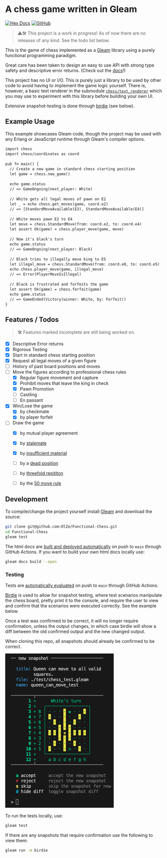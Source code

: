 # A chess game written in Gleam

[![Hex Docs](https://img.shields.io/badge/hex-docs-ffaff3)](https://olze.github.io/Functional-Chess/chess.html)
[![GitHub](https://img.shields.io/badge/GitHub-source-blue)](https://github.com/OlZe/Functional-Chess)

> ⚠️🛠️ This project is a work in progress! As of now there are no releases of any kind. See the todo list below.

This is the game of chess implemented as a [Gleam](https://gleam.run/) library using a purely functional programming paradigm.

Great care has been taken to design an easy to use API with strong type safety and descriptive error returns. (Check out the [docs](https://olze.github.io/Functional-Chess/chess.html)!)

This project has no UI or I/O. This is purely just a library to be used by other code to avoid having to implement the game logic yourself. There is, however, a basic text renderer in the submodule [`chess/text_renderer`](https://olze.github.io/Functional-Chess/chess/text_renderer.html) which you may use to experiment with this library before building your own UI.

Extensive snapshot-testing is done through [birdie](https://hexdocs.pm/birdie/) (see below).


## Example Usage

This example showcases Gleam code, though the project may be used with any Erlang or JavaScript runtime through Gleam's compiler options.

```gleam
import chess
import chess/coordinates as coord

pub fn main() {
  // Create a new game in standard chess starting position
  let game = chess.new_game()

  echo game.status
  // => GameOngoing(next_player: White)

  // White gets all legal moves of pawn on E2
  let _ = echo chess.get_moves(game, coord.e2)
  // => [StandardMoveAvailable(E3), StandardMoveAvailable(E4)]

  // White moves pawn E2 to E4
  let move = chess.StandardMove(from: coord.e2, to: coord.e4)
  let assert Ok(game) = chess.player_move(game, move)

  // Now it's black's turn
  echo game.status
  // => GameOngoing(next_player: Black)

  // Black tries to illegally move king to E5
  let illegal_move = chess.StandardMove(from: coord.e8, to: coord.e5)
  echo chess.player_move(game, illegal_move)
  // => Error(PlayerMoveIsIllegal)

  // Black is frustrated and forfeits the game
  let assert Ok(game) = chess.forfeit(game)
  echo game.status
  // => GameEnded(Victory(winner: White, by: Forfeit))
}
```


## Features / Todos

> 🛠️ Features marked incomplete are still being worked on.

- [x] Descriptive Error returns
- [x] Rigorous Testing
- [x] Start in standard chess starting position
- [x] Request all legal moves of a given figure
- [ ] History of past board positions and moves
- [ ] Move the figures according to professional chess rules
  - [x] Regular figure movement and capture
  - [x] Prohibit moves that leave the king in check
  - [x] Pawn Promotion
  - [ ] Castling
  - [ ] En passant
- [x] Win/Lose the game
  - [x] by checkmate
  - [x] by player forfeit
- [ ] Draw the game
  - [x] by mutual player agreement
  - [x] by [stalemate](https://www.chess.com/terms/draw-chess#stalemate)
  - [x] by [insufficient material](https://www.chess.com/terms/draw-chess#dead-position)
  - [ ] by a [dead position](https://www.chess.com/terms/draw-chess#dead-position)
  - [ ] by [threefold repititon](https://www.chess.com/terms/draw-chess#threefold-repetition)
  - [ ] by the [50 move rule](https://www.chess.com/terms/draw-chess#fifty-move-rule)



## Development

To compile/change the project yourself install [Gleam](https://gleam.run/) and download the source:

```sh
git clone git@github.com:OlZe/Functional-Chess.git
cd Functional-Chess
gleam test
```

The html docs are [built and deployed automatically](https://github.com/OlZe/Functional-Chess/blob/main/.github/workflows/publish_docs.yml) on push to `main` through GitHub Actions. If you want to build your own html docs locally use:

```sh
gleam docs build --open
```

### Testing

Tests are [automatically evaluated](https://github.com/OlZe/Functional-Chess/blob/main/.github/workflows/test.yml) on push to `main` through GitHub Actions.

[Birdie](https://hexdocs.pm/birdie/) is used to allow for snapshot testing, where test scenarios manipulate the chess board, pretty print it to the console, and require the user to view and confirm that the scenarios were executed correctly. See the example below.

Once a test was confirmed to be correct, it will no longer require confirmation, unless the output changes, in which case birdie will show a diff between the old confirmed output and the new changed output.

When cloning this repo, all snapshots should already be confirmed to be correct.

![An example screenshot of a new snapshot where a chess board is pretty printed to console, with the queen's moves highlighted. The test asks to confirm whether the queen's moves are correct.](https://github.com/OlZe/Functional-Chess/blob/main/birdie_snapshot_example.png?raw=true)


To run the tests locally, use:

```sh
gleam test
```

If there are any snapshots that require confirmation use the following to view them:
```sh
gleam run -m birdie
```
